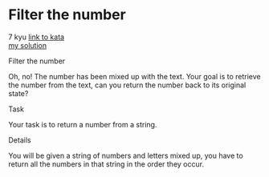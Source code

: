 # Filter the number
7 kyu
[link to kata](https://www.codewars.com/kata/55b051fac50a3292a9000025/train/javascript)
<br>
[my solution](./kata.js)

Filter the number

Oh, no! The number has been mixed up with the text. Your goal is to retrieve the number from the text, can you return the number back to its original state?

Task

Your task is to return a number from a string.

Details

You will be given a string of numbers and letters mixed up, you have to return all the numbers in that string in the order they occur.